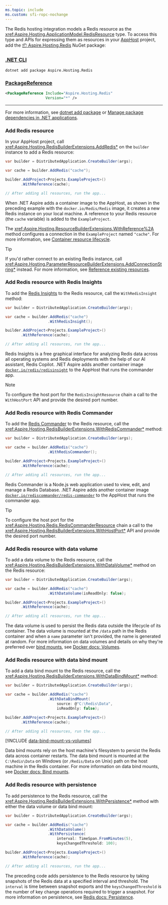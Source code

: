 ```yaml
---
ms.topic: include
ms.custom: sfi-ropc-nochange
---
```


The Redis hosting integration models a Redis resource as the <xref:Aspire.Hosting.ApplicationModel.RedisResource> type. To access this type and APIs for expressing them as resources in your [AppHost](xref:dotnet/aspire/app-host) project, add the [📦 Aspire.Hosting.Redis](https://www.nuget.org/packages/Aspire.Hosting.Redis) NuGet package:

### [.NET CLI](#tab/dotnet-cli)

```dotnetcli
dotnet add package Aspire.Hosting.Redis
```

### [PackageReference](#tab/package-reference)

```xml
<PackageReference Include="Aspire.Hosting.Redis"
                  Version="*" />
```

---

For more information, see [dotnet add package](/dotnet/core/tools/dotnet-add-package) or [Manage package dependencies in .NET applications](/dotnet/core/tools/dependencies).

### Add Redis resource

In your AppHost project, call <xref:Aspire.Hosting.RedisBuilderExtensions.AddRedis*> on the `builder` instance to add a Redis resource:

```csharp
var builder = DistributedApplication.CreateBuilder(args);

var cache = builder.AddRedis("cache");

builder.AddProject<Projects.ExampleProject>()
       .WithReference(cache);

// After adding all resources, run the app...
```

When .NET Aspire adds a container image to the AppHost, as shown in the preceding example with the `docker.io/Redis/Redis` image, it creates a new Redis instance on your local machine. A reference to your Redis resource (the `cache` variable) is added to the `ExampleProject`.

The <xref:Aspire.Hosting.ResourceBuilderExtensions.WithReference%2A> method configures a connection in the `ExampleProject` named `"cache"`. For more information, see [Container resource lifecycle](../../fundamentals/orchestrate-resources.md#container-resource-lifecycle).

> [!TIP]
> If you'd rather connect to an existing Redis instance, call <xref:Aspire.Hosting.ParameterResourceBuilderExtensions.AddConnectionString*> instead. For more information, see [Reference existing resources](../../fundamentals/app-host-overview.md#reference-existing-resources).

### Add Redis resource with Redis Insights

To add the [Redis Insights](https://redis.io/insight/) to the Redis resource, call the `WithRedisInsight` method:

```csharp
var builder = DistributedApplication.CreateBuilder(args);

var cache = builder.AddRedis("cache")
                   .WithRedisInsight();

builder.AddProject<Projects.ExampleProject>()
       .WithReference(cache);

// After adding all resources, run the app...
```

Redis Insights is a free graphical interface for analyzing Redis data across all operating systems and Redis deployments with the help of our AI assistant, Redis Copilot. .NET Aspire adds another container image [`docker.io/redis/redisinsight`](https://hub.docker.com/r/redis/redisinsight) to the AppHost that runs the commander app.

> [!NOTE]
> To configure the host port for the `RedisInsightResource` chain a call to the `WithHostPort` API and provide the desired port number.

### Add Redis resource with Redis Commander

To add the [Redis Commander](https://joeferner.github.io/redis-commander/) to the Redis resource, call the <xref:Aspire.Hosting.RedisBuilderExtensions.WithRedisCommander*> method:

```csharp
var builder = DistributedApplication.CreateBuilder(args);

var cache = builder.AddRedis("cache")
                   .WithRedisCommander();

builder.AddProject<Projects.ExampleProject>()
       .WithReference(cache);

// After adding all resources, run the app...
```

Redis Commander is a Node.js web application used to view, edit, and manage a Redis Database. .NET Aspire adds another container image [`docker.io/rediscommander/redis-commander`](https://hub.docker.com/r/rediscommander/redis-commander) to the AppHost that runs the commander app.

> [!TIP]
> To configure the host port for the <xref:Aspire.Hosting.Redis.RedisCommanderResource> chain a call to the <xref:Aspire.Hosting.RedisBuilderExtensions.WithHostPort*> API and provide the desired port number.

### Add Redis resource with data volume

To add a data volume to the Redis resource, call the <xref:Aspire.Hosting.RedisBuilderExtensions.WithDataVolume*> method on the Redis resource:

```csharp
var builder = DistributedApplication.CreateBuilder(args);

var cache = builder.AddRedis("cache")
                   .WithDataVolume(isReadOnly: false);

builder.AddProject<Projects.ExampleProject>()
       .WithReference(cache);

// After adding all resources, run the app...
```

The data volume is used to persist the Redis data outside the lifecycle of its container. The data volume is mounted at the `/data` path in the Redis container and when a `name` parameter isn't provided, the name is generated at random. For more information on data volumes and details on why they're preferred over [bind mounts](#add-redis-resource-with-data-bind-mount), see [Docker docs: Volumes](https://docs.docker.com/engine/storage/volumes).

### Add Redis resource with data bind mount

To add a data bind mount to the Redis resource, call the <xref:Aspire.Hosting.RedisBuilderExtensions.WithDataBindMount*> method:

```csharp
var builder = DistributedApplication.CreateBuilder(args);

var cache = builder.AddRedis("cache")
                   .WithDataBindMount(
                       source: @"C:\Redis\Data",
                       isReadOnly: false);

builder.AddProject<Projects.ExampleProject>()
       .WithReference(cache);

// After adding all resources, run the app...
```

[!INCLUDE [data-bind-mount-vs-volumes](../../includes/data-bind-mount-vs-volumes.md)]

Data bind mounts rely on the host machine's filesystem to persist the Redis data across container restarts. The data bind mount is mounted at the `C:\Redis\Data` on Windows (or `/Redis/Data` on Unix) path on the host machine in the Redis container. For more information on data bind mounts, see [Docker docs: Bind mounts](https://docs.docker.com/engine/storage/bind-mounts).

### Add Redis resource with persistence

To add persistence to the Redis resource, call the <xref:Aspire.Hosting.RedisBuilderExtensions.WithPersistence*> method with either the data volume or data bind mount:

```csharp
var builder = DistributedApplication.CreateBuilder(args);

var cache = builder.AddRedis("cache")
                   .WithDataVolume()
                   .WithPersistence(
                       interval: TimeSpan.FromMinutes(5),
                       keysChangedThreshold: 100);

builder.AddProject<Projects.ExampleProject>()
       .WithReference(cache);

// After adding all resources, run the app...
```

The preceding code adds persistence to the Redis resource by taking snapshots of the Redis data at a specified interval and threshold. The `interval` is time between snapshot exports and the `keysChangedThreshold` is the number of key change operations required to trigger a snapshot. For more information on persistence, see [Redis docs: Persistence](https://redis.io/topics/persistence).
